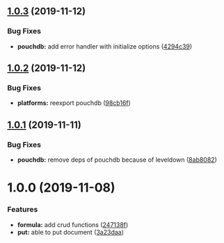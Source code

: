 ## [1.0.3](https://github.com/barajs/pouchdb/compare/v1.0.2...v1.0.3) (2019-11-12)


### Bug Fixes

* **pouchdb:** add error handler with initialize options ([4294c39](https://github.com/barajs/pouchdb/commit/4294c39095c96a70507b61c944bfd05eb3e85a51))

## [1.0.2](https://github.com/barajs/pouchdb/compare/v1.0.1...v1.0.2) (2019-11-12)


### Bug Fixes

* **platforms:** reexport pouchdb ([98cb16f](https://github.com/barajs/pouchdb/commit/98cb16fd92964913af777d08a419ab35d047815a))

## [1.0.1](https://github.com/barajs/pouchdb/compare/v1.0.0...v1.0.1) (2019-11-11)


### Bug Fixes

* **pouchdb:** remove deps of pouchdb because of leveldown ([8ab8082](https://github.com/barajs/pouchdb/commit/8ab80820a293240f418eb680b1d5bceb9afbaf5b))

# 1.0.0 (2019-11-08)


### Features

* **formula:** add crud functions ([247138f](https://github.com/barajs/pouchdb/commit/247138f34d16bb9836843ac28a72ee9e29b852af))
* **put:** able to put document ([3a23daa](https://github.com/barajs/pouchdb/commit/3a23daae4264ccafb43ae2c93f477f2f78500629))
